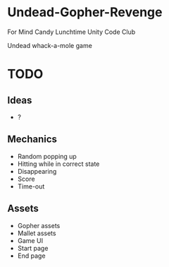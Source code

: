 Undead-Gopher-Revenge
=====================

For Mind Candy Lunchtime Unity Code Club


Undead whack-a-mole game



TODO
====


Ideas
-----


 - ?


Mechanics
---------


 - Random popping up
 - Hitting while in correct state
 - Disappearing
 - Score
 - Time-out


Assets
------


 - Gopher assets
 - Mallet assets
 - Game UI
 - Start page
 - End page

